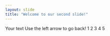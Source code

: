 ```yaml
---
layout: slide
title: "Welcome to our second slide!"
---
```

Your text
Use the left arrow to go back!
1
2
3
4
5